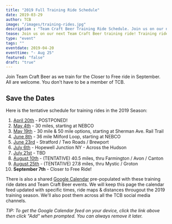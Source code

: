 ```yaml
---
title: "2019 Full Training Ride Schedule"
date: 2019-03-29
author: TCB
image: "/images/training-rides.jpg"
description : "Team Craft Beer Training Ride Schedule. Join us on our next training ride!"
tease: Join us on our next Team Craft Beer training ride! Training rides are open to everyone. You don't have to be part of our team but - fair notice - we may try to recruit you. 
type: "event"
tags: "" 
eventdate: 2019-04-20
eventtime: "- Aug 25"
featured: "false"
draft: "true"
---
```


Join Team Craft Beer as we train for the Closer to Free ride in September. All are welcome. You don't have to be a member of TCB. 

## Save the Dates

Here is the tentative schedule for training rides in the 2019 Season: 

1. [April 20th][1] - POSTPONED! 
2. [May 4th][2] - 30 miles, starting at NEBCO
3. [May 19th][3] - 30 mile & 50 mile options, starting at Sherman Ave. Rail Trail
4. [June 8th][4] - 36 mile Milford Loop, starting at NEBCO
5. [June 23rd][5] - Stratford / Two Roads / Brewport 
6. [July 6th][6] - Hopewell Junction NY - Across the Hudson
7. [July 21st][7] - TBD
8. [August 10th][8] - (TENTATIVE) 40.5 miles, thru Farmington / Avon / Canton 
9. [August 25th][9] - (TENTATIVE) 27.8 miles, thru Mystic / Groton
10. **September 7th** - Closer to Free Ride!

There is also a shared [Google Calendar][cal] pre-populated with these training ride dates and Team Craft Beer events. We will keep this page the calendar feed updated with specific times, ride maps & distances througout the 2019 training season. We'll also post them across all the TCB social media channels. 

*TIP: To get the Google Calendar feed on your device, click the link above then click "Add" when prompted. You can always remove it later.*

[cal]: https://calendar.google.com/calendar?cid=c29pY281NjhuamtmM3VkYTRkcmF0YTgzODBAZ3JvdXAuY2FsZW5kYXIuZ29vZ2xlLmNvbQ

[1]: /events/ride-2019-04-20
[2]: /events/ride-2019-05-04
[3]: /events/ride-2019-05-19
[4]: /events/2019/ride4
[5]: /events/2019/ride5
[6]: /events/2019/ride6
[7]: /events/2019/ride7
[8]: /events/2019/ride8
[9]: /events/2019/ride9